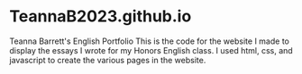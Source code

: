 # TeannaB2023.github.io
Teanna Barrett's English Portfolio
This is the code for the website I made to display the essays I wrote for my Honors English class. 
I used html, css, and javascript to create the various pages in the website.
